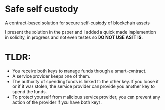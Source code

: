 # Safe self custody
A contract-based solution for secure self-custody of blockchain assets

I present the solution in the paper and I added a quick made implemention in solidity, in progress and not even testes so **DO NOT USE AS IT IS**.


# TLDR: 
- You receive both keys to manage funds through a smart-contract.
- A service provider keeps one of them.
- The authority of spending funds is linked to the other key. If you loose it or if it was stolen, the service provider can provide you another key to spend the funds.
- To protect yourself from malicious service provider, you can prevent any action of the provider if you have both keys.
